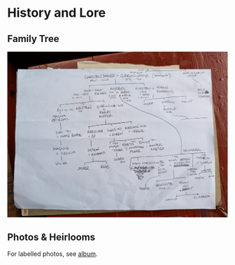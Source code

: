 # History and Lore

## Family Tree

![family_tree](pics/family_tree.jpg "Family Tree - incomplete")

## Photos & Heirlooms

For labelled photos, see [album](https://photos.app.goo.gl/yE4iBqBw9wSezD1E6).